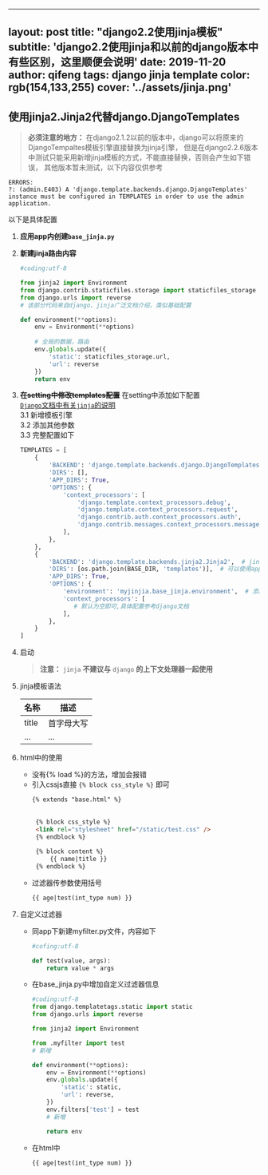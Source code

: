  ---
layout: post
title:  "django2.2使用jinja模板"
subtitle: 'django2.2使用jinja和以前的django版本中有些区别，这里顺便会说明'
date:   2019-11-20
author: qifeng
tags: django jinja template
color: rgb(154,133,255)
cover: '../assets/jinja.png'
---
## 使用jinja2.Jinja2代替django.DjangoTemplates

> **必须注意的地方：** 在django2.1.2以前的版本中，django可以将原来的DjangoTempaltes模板引擎直接替换为jinja引擎，
> 但是在django2.2.6版本中测试只能采用新增jinja模板的方式，不能直接替换，否则会产生如下错误，
> 其他版本暂未测试，以下内容仅供参考  
```text
ERRORS:
?: (admin.E403) A 'django.template.backends.django.DjangoTemplates' instance must be configured in TEMPLATES in order to use the admin application.
```
以下是具体配置

1. **应用app内创建`base_jinja.py`**
2. **新建jinja路由内容**  
    ```python
    #coding:utf-8

    from jinja2 import Environment
    from django.contrib.staticfiles.storage import staticfiles_storage
    from django.urls import reverse
    # 该部分代码来自django、jinja广泛文档介绍，类似基础配置  
    
    def environment(**options):
        env = Environment(**options)
        
        # 全局的数据，路由
        env.globals.update({
            'static': staticfiles_storage.url,
            'url': reverse
        })
        return env
    ```

3. **~~在setting中修改templates配置~~** 在setting中添加如下配置  
    [`Django`文档中有关`jinja`的说明](https://docs.djangoproject.com/en/2.2/topics/templates/#django.template.backends.django.DjangoTemplates)  
    3.1 新增模板引擎  
    3.2 添加其他参数  
    3.3 完整配置如下  
    ```python
    TEMPLATES = [
        {
            'BACKEND': 'django.template.backends.django.DjangoTemplates',
            'DIRS': [],
            'APP_DIRS': True,
            'OPTIONS': {
                'context_processors': [
                    'django.template.context_processors.debug',
                    'django.template.context_processors.request',
                    'django.contrib.auth.context_processors.auth',
                    'django.contrib.messages.context_processors.messages',
                ],
            },
        },
        {
            'BACKEND': 'django.template.backends.jinja2.Jinja2',  # jinja模板引擎
            'DIRS': [os.path.join(BASE_DIR, 'templates')],  # 可以使用app内的template自定义文件夹
            'APP_DIRS': True,
            'OPTIONS': {
                'environment': 'myjinjia.base_jinja.environment',  # 添加jinja2模板引擎虚拟环境
                'context_processors': [
                   # 默认为空即可,具体配置参考django文档
                ],
            },
        }
    ]
    ```
4. 启动  
    > **注意：** `jinja` **不建议与** `django` **的上下文处理器一起使用**  

5. jinja模板语法  

    |名称|描述|  
    |---|----|  
    |title|首字母大写|
    |...|...|
      
6. html中的使用
   * 没有{% load %}的方法，增加会报错
   * 引入cssjs直接 `{% block css_style %}` 即可  
       ```html
       {% extends "base.html" %}
        
        
        {% block css_style %}
        <link rel="stylesheet" href="/static/test.css" />
        {% endblock %}
        
        {% block content %}
            {{ name|title }}
        {% endblock %}
        ```
   * 过滤器传参数使用括号
        ```html
        {{ age|test(int_type num) }}
        ```
   
6. 自定义过滤器  
    * 同app下新建myfilter.py文件，内容如下
        ```python
        #cofing:utf-8
        
        def test(value, args):
            return value * args
        ```  
   
    * 在base_jinja.py中增加自定义过滤器信息
        ```python
        #coding:utf-8
        from django.templatetags.static import static
        from django.urls import reverse
        
        from jinja2 import Environment
        
        from .myfilter import test
        # 新增
        
        def environment(**options):
            env = Environment(**options)
            env.globals.update({
                'static': static,
                'url': reverse,
            })
            env.filters['test'] = test
            # 新增
        
            return env
        ```
    
    * 在html中
        ```html
        {{ age|test(int_type num) }}
        ```


